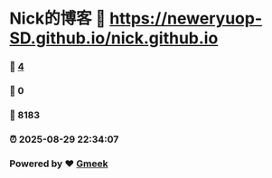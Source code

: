 # Nick的博客 :link: https://neweryuop-SD.github.io/nick.github.io 
### :page_facing_up: [4](https://neweryuop-SD.github.io/nick.github.io/tag.html) 
### :speech_balloon: 0 
### :hibiscus: 8183 
### :alarm_clock: 2025-08-29 22:34:07 
### Powered by :heart: [Gmeek](https://github.com/Meekdai/Gmeek)
